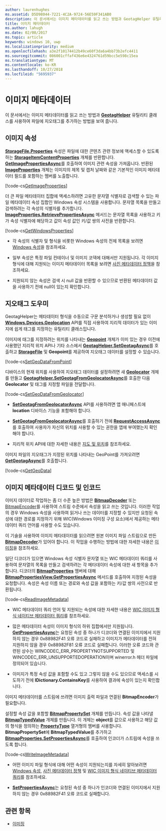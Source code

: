 ```yaml
---
author: laurenhughes
ms.assetid: D5D98044-7221-4C2A-9724-56E59F341AB0
description: 이 문서에서는 이미지 메타데이터를 읽고 쓰는 방법과 GeotagHelper 유틸리티 클래스를 사용하여 파일에 지오태그를 추가하는 방법을 보여 줍니다.
title: 이미지 메타데이터
ms.author: lahugh
ms.date: 02/08/2017
ms.topic: article
keywords: windows 10, uwp
ms.localizationpriority: medium
ms.openlocfilehash: a3e2f10174412b49ce60f3da6a4bb73b2efc4411
ms.sourcegitcommit: 086001cffaf436e6e4324761d59bcc5e598c15ea
ms.translationtype: MT
ms.contentlocale: ko-KR
ms.lasthandoff: 10/27/2018
ms.locfileid: "5695937"
---
```

# <a name="image-metadata"></a>이미지 메타데이터



이 문서에서는 이미지 메타데이터를 읽고 쓰는 방법과 [**GeotagHelper**](https://msdn.microsoft.com/library/windows/apps/dn903683) 유틸리티 클래스를 사용하여 파일에 지오태그를 추가하는 방법을 보여 줍니다.

## <a name="image-properties"></a>이미지 속성

[**StorageFile.Properties**](https://msdn.microsoft.com/library/windows/apps/br227225) 속성은 파일에 대한 콘텐츠 관련 정보에 액세스할 수 있도록 하는 [**StorageItemContentProperties**](https://msdn.microsoft.com/library/windows/apps/hh770642) 개체를 반환합니다. [**GetImagePropertiesAsync**](https://msdn.microsoft.com/library/windows/apps/hh770646)를 호출하여 이미지 관련 속성을 가져옵니다. 반환된 [**ImageProperties**](https://msdn.microsoft.com/library/windows/apps/br207718) 개체는 이미지의 제목 및 캡처 날짜와 같은 기본적인 이미지 메타데이터 필드를 포함하는 멤버를 노출합니다.

[!code-cs[GetImageProperties](./code/ImagingWin10/cs/MainPage.xaml.cs#SnippetGetImageProperties)]

더 큰 파일 메타데이터 집합에 액세스하려면 고유한 문자열 식별자로 검색할 수 있는 파일 메타데이터 속성 집합인 Windows 속성 시스템을 사용합니다. 문자열 목록을 만들고 검색하려는 각 속성의 식별자를 추가합니다. [**ImageProperties.RetrievePropertiesAsync**](https://msdn.microsoft.com/library/windows/apps/br207732) 메서드는 문자열 목록을 사용하고 키가 속성 식별자에 해당하고 값이 속성 값인 키/값 쌍의 사전을 반환합니다.

[!code-cs[GetWindowsProperties](./code/ImagingWin10/cs/MainPage.xaml.cs#SnippetGetWindowsProperties)]

-   각 속성의 식별자 및 형식을 비롯한 Windows 속성의 전체 목록을 보려면 [Windows 속성](https://msdn.microsoft.com/library/windows/desktop/dd561977)을 참조하세요.

-   일부 속성은 특정 파일 컨테이너 및 이미지 코덱에 대해서만 지원됩니다. 각 이미지 형식에 대해 지원되는 이미지 메타데이터 목록을 보려면 [사진 메타데이터 정책](https://msdn.microsoft.com/library/windows/desktop/ee872003)을 참조하세요.

-   지원되지 않는 속성은 검색 시 null 값을 반환할 수 있으므로 반환된 메타데이터 값을 사용하기 전에 null이 있는지 확인합니다.

## <a name="geotag-helper"></a>지오태그 도우미

GeotagHelper는 메타데이터 형식을 수동으로 구문 분석하거나 생성할 필요 없이 [**Windows.Devices.Geolocation**](https://msdn.microsoft.com/library/windows/apps/br225603) API를 직접 사용하여 지리적 데이터가 있는 이미지에 쉽게 태그를 지정하는 유틸리티 클래스입니다.

이미지에 태그를 지정하려는 위치를 나타내는 [**Geopoint**](https://msdn.microsoft.com/library/windows/apps/dn263675) 개체가 이미 있는 경우 이전에 사용했던 지리적 위치 API나 기타 소스에서 [**GeotagHelper.SetGeotagAsync**](https://msdn.microsoft.com/library/windows/apps/dn903685)를 호출하고 [**StorageFile**](https://msdn.microsoft.com/library/windows/apps/br227171) 및 **Geopoint**를 제공하여 지오태그 데이터를 설정할 수 있습니다.

[!code-cs[SetGeoDataFromPoint](./code/ImagingWin10/cs/MainPage.xaml.cs#SnippetSetGeoDataFromPoint)]

디바이스의 현재 위치를 사용하여 지오태그 데이터를 설정하려면 새 [**Geolocator**](https://msdn.microsoft.com/library/windows/apps/br225534) 개체를 만들고 [**GeotagHelper.SetGeotagFromGeolocatorAsync**](https://msdn.microsoft.com/library/windows/apps/dn903686)를 호출한 다음 **Geolocator** 및 태그를 지정할 파일을 전달합니다.

[!code-cs[SetGeoDataFromGeolocator](./code/ImagingWin10/cs/MainPage.xaml.cs#SnippetSetGeoDataFromGeolocator)]

-   [**SetGeotagFromGeolocatorAsync**](https://msdn.microsoft.com/library/windows/apps/dn903686) API를 사용하려면 앱 매니페스트에 **location** 디바이스 기능을 포함해야 합니다.

-   [**SetGeotagFromGeolocatorAsync**](https://msdn.microsoft.com/library/windows/apps/dn903686)를 호출하기 전에 [**RequestAccessAsync**](https://msdn.microsoft.com/library/windows/apps/dn859152)를 호출하여 사용자가 자신의 위치를 사용할 수 있는 권한을 앱에 부여했는지 확인해야 합니다.

-   지리적 위치 API에 대한 자세한 내용은 [지도 및 위치](https://msdn.microsoft.com/library/windows/apps/mt219699)를 참조하세요.

이미지 파일의 지오태그가 지정된 위치를 나타내는 GeoPoint를 가져오려면 [**GetGeotagAsync**](https://msdn.microsoft.com/library/windows/apps/dn903684)를 호출합니다.

[!code-cs[GetGeoData](./code/ImagingWin10/cs/MainPage.xaml.cs#SnippetGetGeoData)]

## <a name="decode-and-encode-image-metadata"></a>이미지 메타데이터 디코드 및 인코드

이미지 데이터로 작업하는 좀 더 수준 높은 방법은 [**BitmapDecoder**](https://msdn.microsoft.com/library/windows/apps/br226176) 또는 [BitmapEncoder](bitmapencoder-options-reference.md)를 사용하여 스트림 수준에서 속성을 읽고 쓰는 것입니다. 이러한 작업의 경우 Windows 속성을 사용하여 읽거나 쓰는 데이터를 지정할 수 있지만 요청된 속성에 대한 경로를 지정하기 위해 WIC(Windows 이미징 구성 요소)에서 제공하는 메타데이터 쿼리 언어를 사용할 수도 있습니다.

이 기술을 사용하여 이미지 메타데이터를 읽으려면 원본 이미지 파일 스트림으로 만든 [**BitmapDecoder**](https://msdn.microsoft.com/library/windows/apps/br226176)가 있어야 합니다. 이 작업을 수행하는 방법에 대한 자세한 내용은 [이미징](imaging.md)을 참조하세요.

일단 디코더가 있으면 Windows 속성 식별자 문자열 또는 WIC 메타데이터 쿼리를 사용하여 문자열의 목록을 만들고 검색하려는 각 메타데이터 속성에 대한 새 항목을 추가합니다. 디코더의 [**BitmapProperties**](https://msdn.microsoft.com/library/windows/apps/br226248) 멤버에 대해 [**BitmapPropertiesView.GetPropertiesAsync**](https://msdn.microsoft.com/library/windows/apps/br226250) 메서드를 호출하여 지정된 속성을 요청합니다. 속성은 속성 이름 또는 경로와 속성 값을 포함하는 키/값 쌍의 사전으로 반환됩니다.

[!code-cs[ReadImageMetadata](./code/ImagingWin10/cs/MainPage.xaml.cs#SnippetReadImageMetadata)]

-   WIC 메타데이터 쿼리 언어 및 지원되는 속성에 대한 자세한 내용은 [WIC 이미지 형식 네이티브 메타데이터 쿼리](https://msdn.microsoft.com/library/windows/desktop/ee719904)를 참조하세요.

-   많은 메타데이터 속성이 이미지 형식의 하위 집합에서만 지원됩니다. [**GetPropertiesAsync**](https://msdn.microsoft.com/library/windows/apps/br226250)는 요청된 속성 중 하나가 디코더와 연결된 이미지에서 지원하지 않는 경우 0x88982F41 오류 코드로 실패하고 이미지가 메타데이터를 전혀 지원하지 않을 경우 0x88982F81 오류 코드로 실패합니다. 이러한 오류 코드와 관련된 상수는 WINCODEC\_ERR\_PROPERTYNOTSUPPORTED 및 WINCODEC\_ERR\_UNSUPPORTEDOPERATION이며 winerror.h 헤더 파일에 정의되어 있습니다.
-   이미지가 특정 속성 값을 포함할 수도 있고 그렇지 않을 수도 있으므로 액세스를 시도하기 전에 **IDictionary.ContainsKey**를 사용하여 결과에 속성이 있는지 확인합니다.

이미지 메타데이터를 스트림에 쓰려면 이미지 출력 파일과 연결된 **BitmapEncoder**가 필요합니다.

설정할 속성 값을 포함할 [**BitmapPropertySet**](https://msdn.microsoft.com/library/windows/apps/hh974338) 개체를 만듭니다. 속성 값을 나타낼 [**BitmapTypedValue**](https://msdn.microsoft.com/library/windows/apps/hh700687) 개체를 만듭니다. 이 개체는 **object**를 값으로 사용하고 해당 값의 형식을 정의하는 [**PropertyType**](https://msdn.microsoft.com/library/windows/apps/br225871) 열거형의 멤버를 사용합니다. **BitmapPropertySet**에 **BitmapTypedValue**를 추가하고 [**BitmapProperties.SetPropertiesAsync**](https://msdn.microsoft.com/library/windows/apps/br226252)를 호출하여 인코더가 스트림에 속성을 쓰도록 합니다.

[!code-cs[WriteImageMetadata](./code/ImagingWin10/cs/MainPage.xaml.cs#SnippetWriteImageMetadata)]

-   어떤 이미지 파일 형식에 대해 어떤 속성이 지원되는지를 자세히 알아보려면 [Windows 속성](https://msdn.microsoft.com/library/windows/desktop/dd561977), [사진 메타데이터 정책](https://msdn.microsoft.com/library/windows/desktop/ee872003) 및 [WIC 이미지 형식 네이티브 메타데이터 쿼리](https://msdn.microsoft.com/library/windows/desktop/ee719904)를 참조하세요.

-   [**SetPropertiesAsync**](https://msdn.microsoft.com/library/windows/apps/br226252)는 요청된 속성 중 하나가 인코더와 연결된 이미지에서 지원하지 않는 경우 0x88982F41 오류 코드로 실패합니다.

## <a name="related-topics"></a>관련 항목

* [이미징](imaging.md)
 

 




